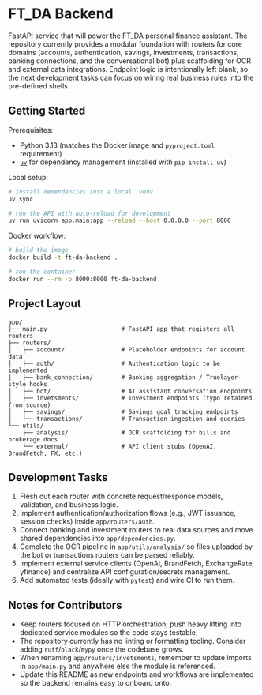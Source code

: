 FT_DA Backend
=============

FastAPI service that will power the FT_DA personal finance assistant. The
repository currently provides a modular foundation with routers for core
domains (accounts, authentication, savings, investments, transactions,
banking connections, and the conversational bot) plus scaffolding for OCR and
external data integrations. Endpoint logic is intentionally left blank, so the
next development tasks can focus on wiring real business rules into the
pre-defined shells.

Getting Started
---------------

Prerequisites:

- Python 3.13 (matches the Docker image and `pyproject.toml` requirement)
- [`uv`](https://docs.astral.sh/uv/) for dependency management (installed with
  `pip install uv`)

Local setup:

```bash
# install dependencies into a local .venv
uv sync

# run the API with auto-reload for development
uv run uvicorn app.main:app --reload --host 0.0.0.0 --port 8000
```

Docker workflow:

```bash
# build the image
docker build -t ft-da-backend .

# run the container
docker run --rm -p 8000:8000 ft-da-backend
```

Project Layout
--------------

```
app/
├── main.py                     # FastAPI app that registers all routers
├── routers/
│   ├── account/                # Placeholder endpoints for account data
│   ├── auth/                   # Authentication logic to be implemented
│   ├── bank_connection/        # Banking aggregation / Truelayer-style hooks
│   ├── bot/                    # AI assistant conversation endpoints
│   ├── invetsments/            # Investment endpoints (typo retained from source)
│   ├── savings/                # Savings goal tracking endpoints
│   └── transactions/           # Transaction ingestion and queries
└── utils/
    ├── analysis/               # OCR scaffolding for bills and brokerage docs
    └── external/               # API client stubs (OpenAI, BrandFetch, FX, etc.)
```

Development Tasks
-----------------

1. Flesh out each router with concrete request/response models, validation,
   and business logic.
2. Implement authentication/authorization flows (e.g., JWT issuance,
   session checks) inside `app/routers/auth`.
3. Connect banking and investment routers to real data sources and move
   shared dependencies into `app/dependencies.py`.
4. Complete the OCR pipeline in `app/utils/analysis/` so files uploaded by the
   bot or transactions routers can be parsed reliably.
5. Implement external service clients (OpenAI, BrandFetch, ExchangeRate,
   yfinance) and centralize API configuration/secrets management.
6. Add automated tests (ideally with `pytest`) and wire CI to run them.

Notes for Contributors
----------------------

- Keep routers focused on HTTP orchestration; push heavy lifting into
  dedicated service modules so the code stays testable.
- The repository currently has no linting or formatting tooling. Consider
  adding `ruff`/`black`/`mypy` once the codebase grows.
- When renaming `app/routers/invetsments`, remember to update imports in
  `app/main.py` and anywhere else the module is referenced.
- Update this README as new endpoints and workflows are implemented so the
  backend remains easy to onboard onto.
